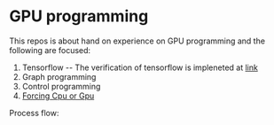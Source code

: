 # GPU programming

This repos is about hand on experience on GPU programming and the following are focused:
1. Tensorflow -- The verification of tensorflow is impleneted at [link](https://github.com/hamzafar/GPU_Computation/blob/master/TensorFlow%20installation%20verification.ipynb)
2. Graph programming
3. Control programming
4. [Forcing Cpu or Gpu](https://github.com/hamzafar/GPU_Computation/blob/master/Using%20Gpu-Cpu.ipynb)

Process flow:

